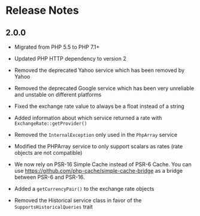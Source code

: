 # Release Notes

## 2.0.0

- Migrated from PHP 5.5 to PHP 7.1+

- Updated PHP HTTP dependency to version 2

- Removed the deprecated Yahoo service which has been removed by Yahoo

- Removed the deprecated Google service which has been very unreliable and unstable on different platforms

- Fixed the exchange rate value to always be a float instead of a string

- Added information about which service returned a rate with `ExchangeRate::getProvider()`

- Removed the `InternalException` only used in the `PhpArray` service

- Modified the PHPArray service to only support scalars as rates (rate objects are not compatible)

- We now rely on PSR-16 Simple Cache instead of PSR-6 Cache. You can use https://github.com/php-cache/simple-cache-bridge
as a bridge between PSR-6 and PSR-16.

- Added a `getCurrencyPair()` to the exchange rate objects

- Removed the Historical service class in favor of the `SupportsHistoricalQueries` trait
